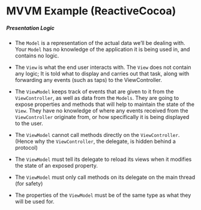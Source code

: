 #  MVVM Example (ReactiveCocoa)



##### Presentation Logic
* The `Model` is a representation of the actual data we’ll be dealing with. Your `Model` has no knowledge of the application it is being used in, and contains no logic.
* The `View` is what the end user interacts with. The `View` does not contain any logic; It is told what to display and carries out that task, along with forwarding any events (such as taps) to the ViewController.
* The `ViewModel` keeps track of events that are given to it from the `ViewController`, as well as data from the `Models`. They are going to expose properties and methods that will help to maintain the state of the `View`. They have no knowledge of where any events received from the `ViewController` originate from, or how specifically it is being displayed to the user.


* The `ViewModel` cannot call methods directly on the `ViewController`. (Hence why the `ViewController`, the delegate, is hidden behind a protocol)
* The `ViewModel` must tell its delegate to reload its views when it modifies the state of an exposed property.
* The `ViewModel` must only call methods on its delegate on the main thread (for safety)
* The properties of the `ViewModel` must be of the same type as what they will be used for.


